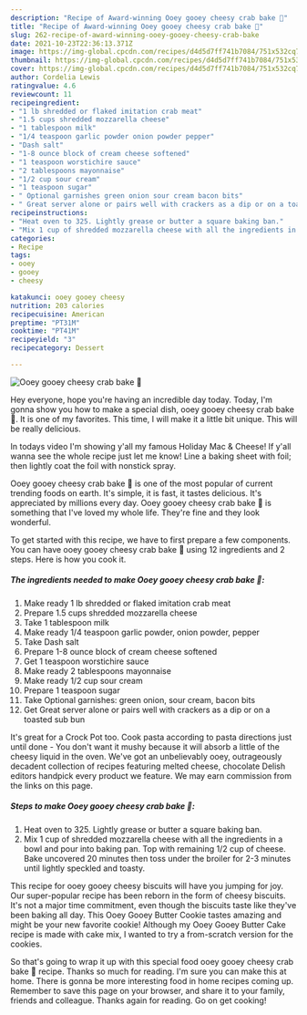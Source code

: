 ```yaml
---
description: "Recipe of Award-winning Ooey gooey cheesy crab bake 🦀"
title: "Recipe of Award-winning Ooey gooey cheesy crab bake 🦀"
slug: 262-recipe-of-award-winning-ooey-gooey-cheesy-crab-bake
date: 2021-10-23T22:36:13.371Z
image: https://img-global.cpcdn.com/recipes/d4d5d7ff741b7084/751x532cq70/ooey-gooey-cheesy-crab-bake-🦀-recipe-main-photo.jpg
thumbnail: https://img-global.cpcdn.com/recipes/d4d5d7ff741b7084/751x532cq70/ooey-gooey-cheesy-crab-bake-🦀-recipe-main-photo.jpg
cover: https://img-global.cpcdn.com/recipes/d4d5d7ff741b7084/751x532cq70/ooey-gooey-cheesy-crab-bake-🦀-recipe-main-photo.jpg
author: Cordelia Lewis
ratingvalue: 4.6
reviewcount: 11
recipeingredient:
- "1 lb shredded or flaked imitation crab meat"
- "1.5 cups shredded mozzarella cheese"
- "1 tablespoon milk"
- "1/4 teaspoon garlic powder onion powder pepper"
- "Dash salt"
- "1-8 ounce block of cream cheese softened"
- "1 teaspoon worstichire sauce"
- "2 tablespoons mayonnaise"
- "1/2 cup sour cream"
- "1 teaspoon sugar"
- " Optional garnishes green onion sour cream bacon bits"
- " Great server alone or pairs well with crackers as a dip or on a toasted sub bun"
recipeinstructions:
- "Heat oven to 325. Lightly grease or butter a square baking ban."
- "Mix 1 cup of shredded mozzarella cheese with all the ingredients in a bowl and pour into baking pan. Top with remaining 1/2 cup of cheese. Bake uncovered 20 minutes then toss under the broiler for 2-3 minutes until lightly speckled and toasty."
categories:
- Recipe
tags:
- ooey
- gooey
- cheesy

katakunci: ooey gooey cheesy 
nutrition: 203 calories
recipecuisine: American
preptime: "PT31M"
cooktime: "PT41M"
recipeyield: "3"
recipecategory: Dessert

---
```



![Ooey gooey cheesy crab bake 🦀](https://img-global.cpcdn.com/recipes/d4d5d7ff741b7084/751x532cq70/ooey-gooey-cheesy-crab-bake-🦀-recipe-main-photo.jpg)

Hey everyone, hope you're having an incredible day today. Today, I'm gonna show you how to make a special dish, ooey gooey cheesy crab bake 🦀. It is one of my favorites. This time, I will make it a little bit unique. This will be really delicious.

In todays video I&#39;m showing y&#39;all my famous Holiday Mac & Cheese! If y&#39;all wanna see the whole recipe just let me know! Line a baking sheet with foil; then lightly coat the foil with nonstick spray.

Ooey gooey cheesy crab bake 🦀 is one of the most popular of current trending foods on earth. It's simple, it is fast, it tastes delicious. It's appreciated by millions every day. Ooey gooey cheesy crab bake 🦀 is something that I've loved my whole life. They're fine and they look wonderful.


To get started with this recipe, we have to first prepare a few components. You can have ooey gooey cheesy crab bake 🦀 using 12 ingredients and 2 steps. Here is how you cook it.

<!--inarticleads1-->

##### The ingredients needed to make Ooey gooey cheesy crab bake 🦀:

1. Make ready 1 lb shredded or flaked imitation crab meat
1. Prepare 1.5 cups shredded mozzarella cheese
1. Take 1 tablespoon milk
1. Make ready 1/4 teaspoon garlic powder, onion powder, pepper
1. Take Dash salt
1. Prepare 1-8 ounce block of cream cheese softened
1. Get 1 teaspoon worstichire sauce
1. Make ready 2 tablespoons mayonnaise
1. Make ready 1/2 cup sour cream
1. Prepare 1 teaspoon sugar
1. Take  Optional garnishes: green onion, sour cream, bacon bits
1. Get  Great server alone or pairs well with crackers as a dip or on a toasted sub bun


It&#39;s great for a Crock Pot too. Cook pasta according to pasta directions just until done - You don&#39;t want it mushy because it will absorb a little of the cheesy liquid in the oven. We&#39;ve got an unbelievably ooey, outrageously decadent collection of recipes featuring melted cheese, chocolate Delish editors handpick every product we feature. We may earn commission from the links on this page. 

<!--inarticleads2-->

##### Steps to make Ooey gooey cheesy crab bake 🦀:

1. Heat oven to 325. Lightly grease or butter a square baking ban.
1. Mix 1 cup of shredded mozzarella cheese with all the ingredients in a bowl and pour into baking pan. Top with remaining 1/2 cup of cheese. Bake uncovered 20 minutes then toss under the broiler for 2-3 minutes until lightly speckled and toasty.


This recipe for ooey gooey cheesy biscuits will have you jumping for joy. Our super-popular recipe has been reborn in the form of cheesy biscuits. It&#39;s not a major time commitment, even though the biscuits taste like they&#39;ve been baking all day. This Ooey Gooey Butter Cookie tastes amazing and might be your new favorite cookie! Although my Ooey Gooey Butter Cake recipe is made with cake mix, I wanted to try a from-scratch version for the cookies. 

So that's going to wrap it up with this special food ooey gooey cheesy crab bake 🦀 recipe. Thanks so much for reading. I'm sure you can make this at home. There is gonna be more interesting food in home recipes coming up. Remember to save this page on your browser, and share it to your family, friends and colleague. Thanks again for reading. Go on get cooking!
